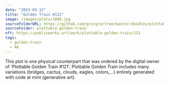 ```yaml
---
date: "2023-03-12"
title: "Golden Train #121"
image: /images/plots/1009.jpg
sourceFolderURL: https://github.com/gre/gre/tree/master/doodles/plottable-golden-train
sourceFolder: plottable-golden-train
nft: https://publicworks.art/work/plottable-golden-train/121
tags:
  - golden-train
  - A6
---
```


This plot is one physical counterpart that was ordered by the digital owner of 'Plottable Golden Train #121'. 
Plottable Golden Train includes many variations (bridges, cactus, clouds, eagles, colors,...) entirely generated with code at mint (generative art).
